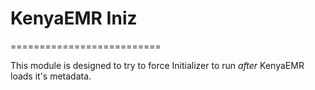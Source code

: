 # KenyaEMR Iniz
==========================

This module is designed to try to force Initializer to run _after_ KenyaEMR loads it's metadata.
